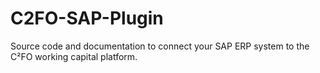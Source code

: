 C2FO-SAP-Plugin
===============

Source code and documentation to connect your SAP ERP system to the C²FO working capital platform.